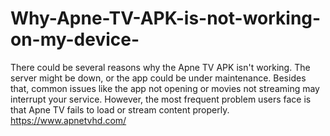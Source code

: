 # Why-Apne-TV-APK-is-not-working-on-my-device-
There could be several reasons why the Apne TV APK isn't working. The server might be down, or the app could be under maintenance. Besides that, common issues like the app not opening or movies not streaming may interrupt your service. However, the most frequent problem users face is that Apne TV fails to load or stream content properly.
https://www.apnetvhd.com/
